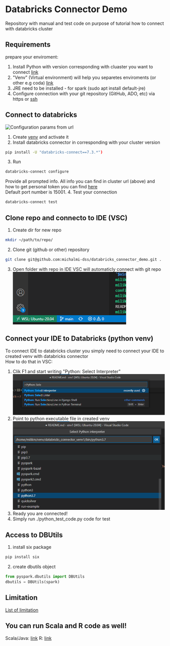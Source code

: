 # Databricks Connector Demo
Repository with manual and test code on purpose of tutorial how to connect with databricks cluster

## Requirements

prepare your enviroment:
1. Install Python with version corresponding with cluaster you want to connect [link](https://docs.microsoft.com/en-us/azure/databricks/dev-tools/databricks-connect#requirements)
2. "Venv" (Virtual environment) will help you separetes enviroments (or other e.g coda) [link](https://packaging.python.org/guides/installing-using-pip-and-virtual-environments/#installing-packages-using-pip-and-virtual-environments)
3. JRE need to be installed - for spark (sudo apt install default-jre)
4. Configure connection with your git repository (GitHub, ADO, etc) via https or [ssh](https://docs.github.com/en/authentication/connecting-to-github-with-ssh) 

## Connect to databricks

![Configuration params from url](/image/configuration_from_link.png)

1. Create [venv](https://packaging.python.org/guides/installing-using-pip-and-virtual-environments/#creating-a-virtual-environment) and activate it
2. Install databricks connector in corresponding with your cluster version 
```bash
pip install -U "databricks-connect==7.3.*")
```
3. Run 
```bash
databricks-connect configure
```
Provide all prompted info. All info you can find in cluster url (above) and how to get personal token you can find [here](https://docs.microsoft.com/en-us/azure/databricks/dev-tools/api/latest/authentication#--generate-a-personal-access-token)  
Default port number is 15001.
4. Test your connection
```bash
databricks-connect test
```

## Clone repo and connecto to IDE (VSC)

1. Create dir for new repo
```bash
mkdir ~/path/to/repo/
```
2. Clone git (github or other) repository
```bash
git clone git@github.com:michalmi-dss/databricks_connector_demo.git .
```
3. Open folder with repo in IDE
VSC will automaticly connect with git repo
![git in vsc](/image/git.png)

## Connect your IDE to Databricks (python venv)

To connect IDE to databricks cluster you simply need to connect your IDE to created venv with databricks connector  
How to do that in VSC:
1. Clik F1 and start writing "Python: Select Interpreter"
![select interpreter](/image/select_interpreter.png)
2. Point to python executable file in created venv
![selected interpreter](/image/python37_venv_interpreter.png)
3. Ready you are connected!
4. Simply run ./python_test_code.py code for test

## Access to DBUtils

1. install six package
```bash
pip install six
```
2. create dbutils object
```python
from pyspark.dbutils import DBUtils
dbutils = DBUtils(spark)
```

## Limitation

[List of limitation](https://docs.microsoft.com/en-us/azure/databricks/dev-tools/databricks-connect#limitations)

## You can run Scala and R code as well!

Scala/Java: [link](https://docs.microsoft.com/en-us/azure/databricks/dev-tools/databricks-connect#intellij-scala-or-java)
R: [link](https://docs.microsoft.com/en-us/azure/databricks/dev-tools/databricks-connect#--sparklyr-and-rstudio-desktop)